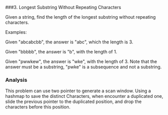 ###3. Longest Substring Without Repeating Characters

Given a string, find the length of the longest substring without repeating characters.

Examples:

Given "abcabcbb", the answer is "abc", which the length is 3.

Given "bbbbb", the answer is "b", with the length of 1.

Given "pwwkew", the answer is "wke", with the length of 3. Note that the answer must be a substring, "pwke" is a subsequence and not a substring.

### Analysis

This problem can use two pointer to generate a scan window. Using a hashmap to save the distinct Characters,
when encounter a duplicated one, slide the previous pointer to the duplicated position, and drop the characters before this position.

